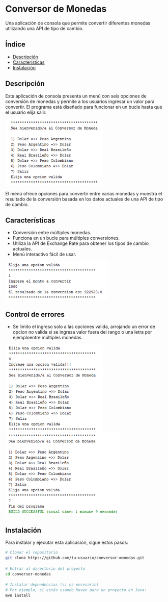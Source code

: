 # Conversor de Monedas

Una aplicación de consola que permite convertir diferentes monedas utilizando una API de tipo de cambio.

## Índice

- [Descripción](#descripción)
- [Características](#características)
- [Instalación](#instalación)

## Descripción

Esta aplicación de consola presenta un menú con seis opciones de conversión de monedas y permite a los usuarios ingresar un valor para convertir. 
El programa está diseñado para funcionar en un bucle hasta que el usuario elija salir.

![Imagen del menú principal de la aplicación](./menu.png)

El menú ofrece opciones para convertir entre varias monedas y muestra el resultado de la conversión basada en los datos actuales de una API de tipo de cambio.

## Características

- Conversión entre múltiples monedas.
- Funciona en un bucle para múltiples conversiones.
- Utiliza la API de Exchange Rate para obtener los tipos de cambio actuales.
- Menú interactivo fácil de usar.

![Ejemplo de conversión de pesos argentinos a dolares](./ejemplo.png)

## Control de errores

- Se limito el ingreso solo a las opciones valida, arrojando un error de opcion no valida si se ingresa valor fuera del rango o una letra por ejemploentre múltiples monedas.

![Ejemplo de opcion invalida](./opcion.png)
![Ejemplo de salida](./salida.png)

## Instalación

Para instalar y ejecutar esta aplicación, sigue estos pasos:

```bash
# Clonar el repositorio
git clone https://github.com/tu-usuario/conversor-monedas.git

# Entrar al directorio del proyecto
cd conversor-monedas

# Instalar dependencias (si es necesario)
# Por ejemplo, si estás usando Maven para un proyecto en Java:
mvn install
